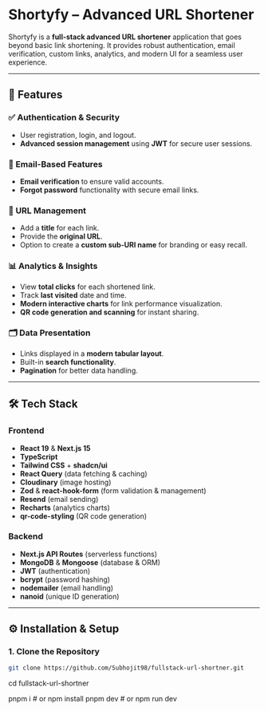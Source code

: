 # Shortyfy – Advanced URL Shortener

Shortyfy is a **full-stack advanced URL shortener** application that goes beyond basic link shortening. It provides robust authentication, email verification, custom links, analytics, and modern UI for a seamless user experience.

---

## 🚀 Features

### ✅ Authentication & Security

- User registration, login, and logout.
- **Advanced session management** using **JWT** for secure user sessions.

### 📧 Email-Based Features

- **Email verification** to ensure valid accounts.
- **Forgot password** functionality with secure email links.

### 🔗 URL Management

- Add a **title** for each link.
- Provide the **original URL**.
- Option to create a **custom sub-URI name** for branding or easy recall.

### 📊 Analytics & Insights

- View **total clicks** for each shortened link.
- Track **last visited** date and time.
- **Modern interactive charts** for link performance visualization.
- **QR code generation and scanning** for instant sharing.

### 🗂️ Data Presentation

- Links displayed in a **modern tabular layout**.
- Built-in **search functionality**.
- **Pagination** for better data handling.

---

## 🛠️ Tech Stack

### Frontend

- **React 19** & **Next.js 15**
- **TypeScript**
- **Tailwind CSS** + **shadcn/ui**
- **React Query** (data fetching & caching)
- **Cloudinary** (image hosting)
- **Zod** & **react-hook-form** (form validation & management)
- **Resend** (email sending)
- **Recharts** (analytics charts)
- **qr-code-styling** (QR code generation)

### Backend

- **Next.js API Routes** (serverless functions)
- **MongoDB** & **Mongoose** (database & ORM)
- **JWT** (authentication)
- **bcrypt** (password hashing)
- **nodemailer** (email handling)
- **nanoid** (unique ID generation)

---

## ⚙️ Installation & Setup

### 1. Clone the Repository

```bash
git clone https://github.com/Subhojit98/fullstack-url-shortner.git
```

cd fullstack-url-shortner

pnpm i # or npm install
pnpm dev # or npm run dev

```

```
